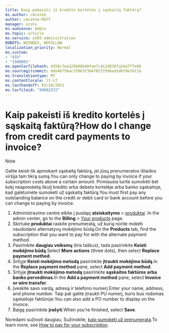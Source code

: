 ```yaml
---
title: Kaip pakeisti iš kredito kortelės į sąskaitą faktūrą?
ms.author: cmcatee
author: cmcatee-MSFT
manager: scotv
ms.audience: Admin
ms.topic: article
ms.service: o365-administration
ROBOTS: NOINDEX, NOFOLLOW
localization_priority: Normal
ms.custom:
- "433"
- "1500001"
ms.openlocfilehash: 4358c7ea329b86b49fae7c412d8387a2da7ffe88
ms.sourcegitcommit: dde46756ac370b3f384702f259bed1dbf8e7611b
ms.translationtype: MT
ms.contentlocale: lt-LT
ms.lasthandoff: 03/10/2021
ms.locfileid: "50602372"
---
```

# <a name="how-do-i-change-from-credit-card-payments-to-invoice"></a><span data-ttu-id="50aff-102">Kaip pakeisti iš kredito kortelės į sąskaitą faktūrą?</span><span class="sxs-lookup"><span data-stu-id="50aff-102">How do I change from credit card payments to invoice?</span></span>

> [!NOTE]
> <span data-ttu-id="50aff-103">Galite keisti tik apmokant sąskaitą faktūrą, jei jūsų prenumeratos išlaidos viršija tam tikrą sumą.</span><span class="sxs-lookup"><span data-stu-id="50aff-103">You can only change to paying by invoice if your subscription costs above a certain amount.</span></span> <span data-ttu-id="50aff-104">Pirmiausia turite sumokėti bet kokį neapmokėtą likutį kredito arba debeto kortelėje arba banko sąskaitoje, kad galėtumėte sumokėti už sąskaitą faktūrą.</span><span class="sxs-lookup"><span data-stu-id="50aff-104">You must first pay any outstanding balance on the credit or debit card or bank account before you can change to paying by invoice.</span></span>

1. <span data-ttu-id="50aff-105">Administravimo centre eikite į puslapį **atsiskaitymo**  >  [produktai](https://go.microsoft.com/fwlink/p/?linkid=842054) .</span><span class="sxs-lookup"><span data-stu-id="50aff-105">In the admin center, go to the **Billing** > [Your products](https://go.microsoft.com/fwlink/p/?linkid=842054) page.</span></span>
2. <span data-ttu-id="50aff-106">Skirtuke **produktai** raskite prenumeratą, už kurią norite mokėti naudodami alternatyvų mokėjimo būdą.</span><span class="sxs-lookup"><span data-stu-id="50aff-106">On the **Products** tab, find the subscription that you want to pay for with the alternate payment method.</span></span>
3. <span data-ttu-id="50aff-107">Pasirinkite **daugiau veiksmų** (tris taškus), tada pasirinkite **Keisti mokėjimo būdą**.</span><span class="sxs-lookup"><span data-stu-id="50aff-107">Select **More actions** (three dots), then select **Replace payment method**.</span></span>
4. <span data-ttu-id="50aff-108">Srityje **Keisti mokėjimo metodą** pasirinkite **įtraukti mokėjimo būdą**.</span><span class="sxs-lookup"><span data-stu-id="50aff-108">In the **Replace payment method** pane, select **Add payment method**.</span></span>
5. <span data-ttu-id="50aff-109">Srityje **įtraukti mokėjimo metodą** pasirinkite **sąskaitos faktūros arba banko pervedimas**.</span><span class="sxs-lookup"><span data-stu-id="50aff-109">In the **Add a payment method** pane, select **Invoice or wire transfer**.</span></span>
6. <span data-ttu-id="50aff-110">Įveskite savo vardą, adresą ir telefono numerį.</span><span class="sxs-lookup"><span data-stu-id="50aff-110">Enter your name, address, and phone number.</span></span> <span data-ttu-id="50aff-111">Taip pat galite įtraukti PU numerį, kuris bus rodomas sąskaitoje faktūroje.</span><span class="sxs-lookup"><span data-stu-id="50aff-111">You can also add a PO number to display on the invoice.</span></span>
7. <span data-ttu-id="50aff-112">Baigę pasirinkite **įrašyti**.</span><span class="sxs-lookup"><span data-stu-id="50aff-112">When you're finished, select **Save**.</span></span>

<span data-ttu-id="50aff-113">Norėdami sužinoti daugiau, Sužinokite, [kaip sumokėti už prenumeratą](https://docs.microsoft.com/microsoft-365/commerce/billing-and-payments/pay-for-your-subscription).</span><span class="sxs-lookup"><span data-stu-id="50aff-113">To learn more, see [How to pay for your subscription](https://docs.microsoft.com/microsoft-365/commerce/billing-and-payments/pay-for-your-subscription).</span></span>